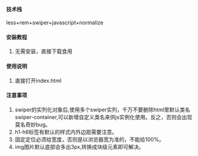 #### 技术栈
less+rem+swiper+javascript+normalize


#### 安装教程

1.  无需安装，直接下载食用

#### 使用说明

1.  直接打开index.html

#### 注意事项

1. swiper的实列化对象后,使用多个swiper实列，千万不要删除html里默认类名swiper-container,可以新增自定义类名来供js实例化使用。反之，否则会出现莫名奇妙bug。
2. h1-h6标签有默认的样式内外边距需要注意。
3. 固定定位必须给宽度，否则是以浏览器宽为准的，不能给100%。
4. img图片默认底部会多出3px,转换成块级元素即可解决。


